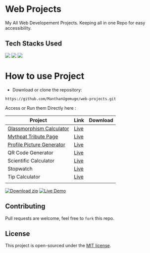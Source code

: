 # Web Projects
My All Web Developement Projects.
Keeping all in one Repo for easy accessibility. 

## Tech Stacks Used

<a target="_blank" href="https://www.w3schools.com/html/default.asp"><img src="https://img.shields.io/badge/html5%20-%23E34F26.svg?&style=for-the-badge&logo=html5&logoColor=white"></img></a>
<a target="_blank" href="https://www.w3schools.com/css/default.asp"><img src="https://img.shields.io/badge/css3%20-%231572B6.svg?&style=for-the-badge&logo=css3&logoColor=white"></img></a>
<a target="_blank" href="https://www.w3schools.com/js/default.asp"><img src="https://img.shields.io/badge/javascript%20-%23323330.svg?&style=for-the-badge&logo=javascript&logoColor=%23F7DF1E"></img></a>

# How to use Project 

- Download or clone the repository:

```
https://github.com/ManthanUgemuge/web-projects.git
```

Access or Run them Directly here :

|Project|Link|Download|
| ------------- | ------------- | ------------- |
|[Glassmorphism Calculator](https://github.com/ManthanUgemuge/Web-Projects/tree/main/glassmorphism-calculator)|[Live](https://manthanugemuge.github.io/web-projects/Glassmorphism%20Calculator/)||
|[Mythpat Tribute Page](https://github.com/manthanugemuge/web-projects/tree/main/mythpat-tribute-page)|[Live](https://manthanugemuge.github.io/web-projects/Mythpat%20Tribute%20Page)||
|[Profile Picture Generator](https://github.com/ManthanUgemuge/Web-Projects/tree/main/Profile%20Picture%20Generator)|[Live](https://manthanugemuge.github.io/web-projects/Profile%20Picture%20Generator)||
|QR Code Generator|[Live](https://manthanugemuge.github.io/web-projects/QR%20Code%20Generator)||
|Scientific Calculator|[Live](https://manthanugemuge.github.io/web-projects/Scientific%20Calculator)||
|Stopwatch|[Live](https://manthanugemuge.github.io/web-projects/Stop%20Watch)||
|Tip Calculator|[Live](https://manthanugemuge.github.io/web-projects/Tip%20Calculator)||
||||

[![Download zip](https://custom-icon-badges.herokuapp.com/badge/-Download-navy?style=for-the-badge&logo=download&logoColor=white "Download zip")](https://github.com/ManthanUgemuge/web-projects/archive/refs/heads/main.zip) 
[![Live Demo](https://custom-icon-badges.herokuapp.com/badge/-Live-brightgreen?style=for-the-badge&logo=eye&logoColor=white "Live Demo")](https://manthanugemuge.github.io/web-projects/)

<!-- ll Projects [Live](https://manthanugemuge.github.io/web-projects/Tip%20Calculator) -->

## Contributing
Pull requests are welcome, feel free to ```fork``` this repo.

## License
This project is open-sourced under the [MIT license]().
